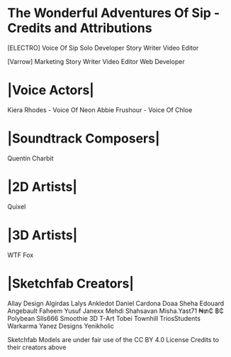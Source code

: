 # The Wonderful Adventures Of Sip - Credits and Attributions

[ELECTRO]
Voice Of Sip
Solo Developer
Story Writer
Video Editor


[Varrow]
Marketing
Story Writer
Video Editor
Web Developer


# |Voice Actors|
Kiera Rhodes - Voice Of Neon
Abbie Frushour - Voice Of Chloe


# |Soundtrack Composers|
Quentin Charbit


# |2D Artists|
Quixel


# |3D Artists|
WTF Fox

# |Sketchfab Creators|
Allay Design
Algirdas Lalys
Ankledot
Daniel Cardona
Doaa Sheha
Edouard Angebault
Faheem Yusuf
Janexx
Mehdi Shahsavan
Misha.Yast71
₦₥₵ ฿₵
Polybean
Slls666
Smoothie 3D
T-Art
Tobei
Townhill
TriosStudents
Warkarma
Yanez Designs
Yenikholic

Sketchfab Models are under fair use of the CC BY 4.0 License
Credits to their creators above